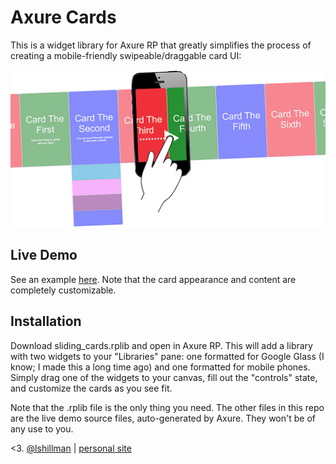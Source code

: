 # Axure Cards

This is a widget library for Axure RP that greatly simplifies the process of creating a mobile-friendly swipeable/draggable card UI:

![image of sliding card ui](./assets/images/readme-preview.png)

## Live Demo

See an example [here](https://lshillman.github.io/Axure-Cards/). Note that the card appearance and content are completely customizable.

## Installation

Download sliding_cards.rplib and open in Axure RP. This will add a library with two widgets to your "Libraries" pane: one formatted for Google Glass (I know; I made this a long time ago) and one formatted for mobile phones. Simply drag one of the widgets to your canvas, fill out the "controls" state, and customize the cards as you see fit.

Note that the .rplib file is the only thing you need. The other files in this repo are the live demo source files, auto-generated by Axure. They won't be of any use to you.

<3. [@lshillman](https://github.com/lshillman) | [personal site](https://lukehillman.net)